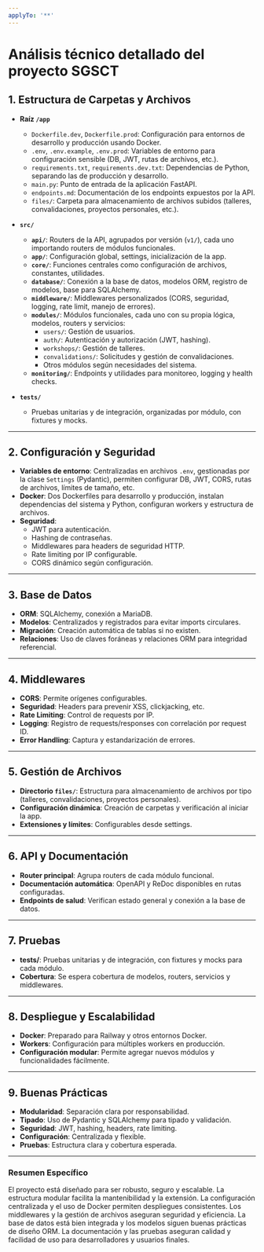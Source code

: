 ```yaml
---
applyTo: '**'
---
```

# Análisis técnico detallado del proyecto SGSCT

## 1. Estructura de Carpetas y Archivos

- **Raíz `/app`**
  - `Dockerfile.dev`, `Dockerfile.prod`: Configuración para entornos de desarrollo y producción usando Docker.
  - `.env`, `.env.example`, `.env.prod`: Variables de entorno para configuración sensible (DB, JWT, rutas de archivos, etc.).
  - `requirements.txt`, `requirements.dev.txt`: Dependencias de Python, separando las de producción y desarrollo.
  - `main.py`: Punto de entrada de la aplicación FastAPI.
  - `endpoints.md`: Documentación de los endpoints expuestos por la API.
  - `files/`: Carpeta para almacenamiento de archivos subidos (talleres, convalidaciones, proyectos personales, etc.).

- **`src/`**
  - **`api/`**: Routers de la API, agrupados por versión (`v1/`), cada uno importando routers de módulos funcionales.
  - **`app/`**: Configuración global, settings, inicialización de la app.
  - **`core/`**: Funciones centrales como configuración de archivos, constantes, utilidades.
  - **`database/`**: Conexión a la base de datos, modelos ORM, registro de modelos, base para SQLAlchemy.
  - **`middleware/`**: Middlewares personalizados (CORS, seguridad, logging, rate limit, manejo de errores).
  - **`modules/`**: Módulos funcionales, cada uno con su propia lógica, modelos, routers y servicios:
    - `users/`: Gestión de usuarios.
    - `auth/`: Autenticación y autorización (JWT, hashing).
    - `workshops/`: Gestión de talleres.
    - `convalidations/`: Solicitudes y gestión de convalidaciones.
    - Otros módulos según necesidades del sistema.
  - **`monitoring/`**: Endpoints y utilidades para monitoreo, logging y health checks.

- **`tests/`**
  - Pruebas unitarias y de integración, organizadas por módulo, con fixtures y mocks.

---

## 2. Configuración y Seguridad

- **Variables de entorno**: Centralizadas en archivos `.env`, gestionadas por la clase `Settings` (Pydantic), permiten configurar DB, JWT, CORS, rutas de archivos, límites de tamaño, etc.
- **Docker**: Dos Dockerfiles para desarrollo y producción, instalan dependencias del sistema y Python, configuran workers y estructura de archivos.
- **Seguridad**:
  - JWT para autenticación.
  - Hashing de contraseñas.
  - Middlewares para headers de seguridad HTTP.
  - Rate limiting por IP configurable.
  - CORS dinámico según configuración.

---

## 3. Base de Datos

- **ORM**: SQLAlchemy, conexión a MariaDB.
- **Modelos**: Centralizados y registrados para evitar imports circulares.
- **Migración**: Creación automática de tablas si no existen.
- **Relaciones**: Uso de claves foráneas y relaciones ORM para integridad referencial.

---

## 4. Middlewares

- **CORS**: Permite orígenes configurables.
- **Seguridad**: Headers para prevenir XSS, clickjacking, etc.
- **Rate Limiting**: Control de requests por IP.
- **Logging**: Registro de requests/responses con correlación por request ID.
- **Error Handling**: Captura y estandarización de errores.

---

## 5. Gestión de Archivos

- **Directorio `files/`**: Estructura para almacenamiento de archivos por tipo (talleres, convalidaciones, proyectos personales).
- **Configuración dinámica**: Creación de carpetas y verificación al iniciar la app.
- **Extensiones y límites**: Configurables desde settings.

---

## 6. API y Documentación

- **Router principal**: Agrupa routers de cada módulo funcional.
- **Documentación automática**: OpenAPI y ReDoc disponibles en rutas configuradas.
- **Endpoints de salud**: Verifican estado general y conexión a la base de datos.

---

## 7. Pruebas

- **tests/**: Pruebas unitarias y de integración, con fixtures y mocks para cada módulo.
- **Cobertura**: Se espera cobertura de modelos, routers, servicios y middlewares.

---

## 8. Despliegue y Escalabilidad

- **Docker**: Preparado para Railway y otros entornos Docker.
- **Workers**: Configuración para múltiples workers en producción.
- **Configuración modular**: Permite agregar nuevos módulos y funcionalidades fácilmente.

---

## 9. Buenas Prácticas

- **Modularidad**: Separación clara por responsabilidad.
- **Tipado**: Uso de Pydantic y SQLAlchemy para tipado y validación.
- **Seguridad**: JWT, hashing, headers, rate limiting.
- **Configuración**: Centralizada y flexible.
- **Pruebas**: Estructura clara y cobertura esperada.

---

### Resumen Específico

El proyecto está diseñado para ser robusto, seguro y escalable. La estructura modular facilita la mantenibilidad y la extensión. La configuración centralizada y el uso de Docker permiten despliegues consistentes. Los middlewares y la gestión de archivos aseguran seguridad y eficiencia. La base de datos está bien integrada y los modelos siguen buenas prácticas de diseño ORM. La documentación y las pruebas aseguran calidad y facilidad de uso para desarrolladores y usuarios finales.